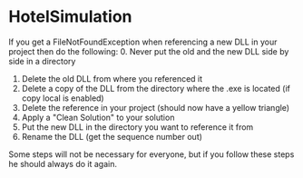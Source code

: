 # HotelSimulation
If you get a FileNotFoundException when referencing a new DLL in your project then do the following:
0. Never put the old and the new DLL side by side in a directory
1. Delete the old DLL from where you referenced it
2. Delete a copy of the DLL from the directory where the .exe is located (if copy local is enabled)
3. Delete the reference in your project (should now have a yellow triangle)
4. Apply a "Clean Solution" to your solution
5. Put the new DLL in the directory you want to reference it from
6. Rename the DLL (get the sequence number out)

Some steps will not be necessary for everyone, but if you follow these steps he should always do it again.